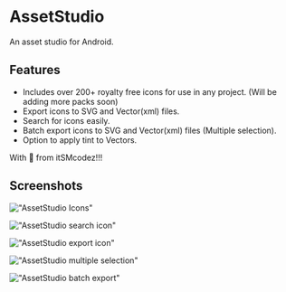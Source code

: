 # AssetStudio
An asset studio for Android.

## Features

- Includes over 200+ royalty free icons for use in any project. (Will be adding more packs soon)
- Export icons to SVG and Vector(xml) files.
- Search for icons easily.
- Batch export icons to SVG and Vector(xml) files (Multiple selection).
- Option to apply tint to Vectors.

With 💙 from itSMcodez!!!

## Screenshots

!["AssetStudio Icons"](screenshots/main.png)


!["AssetStudio search icon"](screenshots/search.png)


!["AssetStudio export icon"](screenshots/export.png)


!["AssetStudio multiple selection"](screenshots/batch.png)


!["AssetStudio batch export"](screenshots/batch_export.png)
